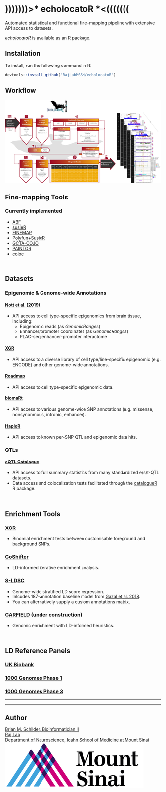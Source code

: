 # )))))))>*   echolocatoR   *<(((((((
Automated statistical and functional fine-mapping pipeline with extensive API access to datasets.  

*echolocatoR* is available as an R package.  

## Installation  

To install, run the following command in R:  
```R
devtools::install_github("RajLabMSSM/echolocatoR")
```

## Workflow  

![echoFlow](./inst/images/PD_Finemapping_Flowchart_plus.png)

## Fine-mapping Tools  

### Currently implemented  
- [ABF](https://cran.r-project.org/web/packages/coloc/vignettes/vignette.html)  
- [susieR](https://github.com/stephenslab/susieR)  
- [FINEMAP](http://www.christianbenner.com)  
- [Polyfun+SusieR](https://github.com/omerwe/polyfun)
- [GCTA-COJO](https://cnsgenomics.com/software/gcta/#COJO)
- [PAINTOR](https://github.com/gkichaev/PAINTOR_V3.0)  
- [coloc](https://cran.r-project.org/web/packages/coloc/vignettes/vignette.html)


<br>


## Datasets

### Epigenomic & Genome-wide Annotations

#### [Nott et al. (2019)](https://science.sciencemag.org/content/366/6469/1134.abstract)
- API access to cell type-specific epigenomics from brain tissue, including:    
  + Epigenomic reads (as *GenomicRanges*)
  + Enhancer/promoter coordinates (as *GenomicRanges*)
  + PLAC-seq enhancer-promoter interactome   
  
#### [XGR](http://xgr.r-forge.r-project.org)    
- API access to a diverse library of cell type/line-specific epigenomic (e.g. ENCODE) and other genome-wide annotations.    
#### [Roadmap](http://www.roadmapepigenomics.org)  
- API access to cell type-specific epigenomic data.  

#### [biomaRt](https://bioconductor.org/packages/release/bioc/html/biomaRt.html)  
- API access to various genome-wide SNP annotations (e.g. missense, nonsynonmous, intronic, enhancer).  

#### [HaploR](https://cran.r-project.org/web/packages/haploR/vignettes/haplor-vignette.html)  
- API access to known per-SNP QTL and epigenomic data hits.  

### QTLs

#### [eQTL Catalogue](https://www.ebi.ac.uk/eqtl/)  
- API access to full summary statistics from many standardized e/s/t-QTL datasets.  
- Data access and colocalization tests facilitated through the [catalogueR](https://github.com/RajLabMSSM/catalogueR) R package.  

<br>


## Enrichment Tools

### [XGR](http://xgr.r-forge.r-project.org)   
- Binomial enrichment tests between customisable foreground and background SNPs.  

### [GoShifter](https://github.com/immunogenomics/goshifter)  
- LD-informed iterative enrichment analysis.

### [S-LDSC](https://www.nature.com/articles/ng.3954)
- Genome-wide stratified LD score regression.
- Inlcudes 187-annotation baseline model from [Gazal et al. 2018](https://www.nature.com/articles/s41588-018-0231-8).  
- You can alternatively supply a custom annotations matrix.

### [GARFIELD](https://www.bioconductor.org/packages/release/bioc/html/garfield.html) (**under construction**)
- Genomic enrichment with LD-informed heuristics.   


<br>


## LD Reference Panels  

### [UK Biobank](https://www.ukbiobank.ac.uk)
### [1000 Genomes Phase 1](https://www.internationalgenome.org)  
### [1000 Genomes Phase 3](https://www.internationalgenome.org)  


<hr><hr>

## Author

<a href="https://bschilder.github.io/BMSchilder/" target="_blank">Brian M. Schilder, Bioinformatician II</a>  
<a href="https://rajlab.org" target="_blank">Raj Lab</a>  
<a href="https://icahn.mssm.edu/about/departments/neuroscience" target="_blank">Department of Neuroscience, Icahn School of Medicine at Mount Sinai</a>  
![Sinai](./inst/images/sinai.png)

